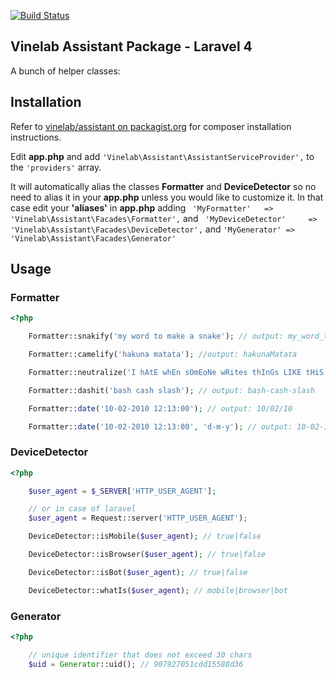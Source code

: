 [![Build Status](https://travis-ci.org/Vinelab/assistant.png?branch=master)](https://travis-ci.org/Vinelab/assistant)

## Vinelab Assistant Package - Laravel 4

A bunch of helper classes:

Installation
------------

Refer to [vinelab/assistant on packagist.org](https://packagist.org/packages/vinelab/assistant) for composer installation instructions.

Edit **app.php** and add ```'Vinelab\Assistant\AssistantServiceProvider',``` to the ```'providers'``` array.

It will automatically alias the classes **Formatter** and **DeviceDetector** so no need to alias it in your **app.php** unless you would like to customize it. In that case edit your **'aliases'** in **app.php** adding ``` 'MyFormatter'	  => 'Vinelab\Assistant\Facades\Formatter',``` and ``` 'MyDeviceDetector'	  => 'Vinelab\Assistant\Facades\DeviceDetector',``` and ```'MyGenerator' => 'Vinelab\Assistant\Facades\Generator'```

## Usage

### Formatter

```php
<?php

	Formatter::snakify('my word to make a snake'); // output: my_word_to_make_a_snake

	Formatter::camelify('hakuna matata'); //output: hakunaMatata

	Formatter::neutralize('I hAtE whEn sOmEoNe wRites thInGs LIKE tHiS'); // output: ihatewhensomeonewritesthingslikethis

	Formatter::dashit('bash cash slash'); // output: bash-cash-slash

	Formatter::date('10-02-2010 12:13:00'); // output: 10/02/10

	Formatter::date('10-02-2010 12:13:00', 'd-m-y'); // output: 10-02-10
```

### DeviceDetector

```php
<?php

	$user_agent = $_SERVER['HTTP_USER_AGENT'];

	// or in case of laravel
	$user_agent = Request::server('HTTP_USER_AGENT');

	DeviceDetector::isMobile($user_agent); // true|false

	DeviceDetector::isBrowser($user_agent); // true|false

	DeviceDetector::isBot($user_agent); // true|false

	DeviceDetector::whatIs($user_agent); // mobile|browser|bot

```

### Generator

```php
<?php

	// unique identifier that does not exceed 30 chars
	$uid = Generator::uid(); // 907927051cdd15588d36
```
